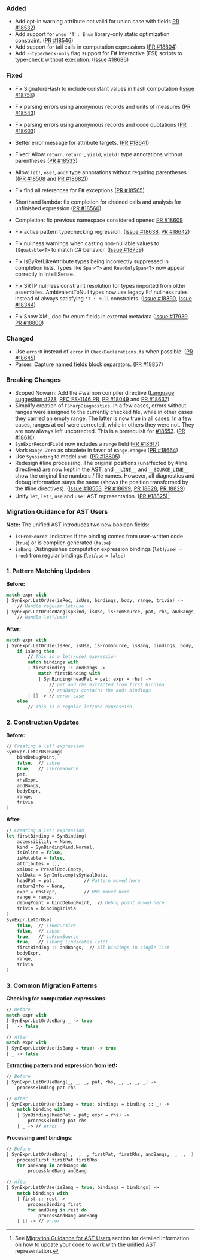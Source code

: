 ### Added
* Add opt-in warning attribute not valid for union case with fields [PR #18532](https://github.com/dotnet/fsharp/pull/18532))
* Add support for `when 'T : Enum` library-only static optimization constraint. ([PR #18546](https://github.com/dotnet/fsharp/pull/18546))
* Add support for tail calls in computation expressions ([PR #18804](https://github.com/dotnet/fsharp/pull/18804))
* Add `--typecheck-only` flag support for F# Interactive (FSI) scripts to type-check without execution. ([Issue #18686](https://github.com/dotnet/fsharp/issues/18686))

### Fixed

* Fix SignatureHash to include constant values in hash computation ([Issue #18758](https://github.com/dotnet/fsharp/issues/18758))
* Fix parsing errors using anonymous records and units of measures ([PR #18543](https://github.com/dotnet/fsharp/pull/18543))
* Fix parsing errors using anonymous records and code quotations ([PR #18603](https://github.com/dotnet/fsharp/pull/18603))
* Better error message for attribute targets. ([PR #18641](https://github.com/dotnet/fsharp/pull/18641))
* Fixed: Allow `return`, `return!`, `yield`, `yield!` type annotations without parentheses ([PR #18533](https://github.com/dotnet/fsharp/pull/18533))
* Allow `let!`, `use!`, `and!` type annotations without requiring parentheses (([PR #18508](https://github.com/dotnet/fsharp/pull/18508) and [PR #18682](https://github.com/dotnet/fsharp/pull/18682)))
* Fix find all references for F# exceptions ([PR #18565](https://github.com/dotnet/fsharp/pull/18565))
* Shorthand lambda: fix completion for chained calls and analysis for unfinished expression ([PR #18560](https://github.com/dotnet/fsharp/pull/18560))
* Completion: fix previous namespace considered opened [PR #18609](https://github.com/dotnet/fsharp/pull/18609)
* Fix active pattern typechecking regression. ([Issue #18638](https://github.com/dotnet/fsharp/issues/18638), [PR #18642](https://github.com/dotnet/fsharp/pull/18642))
* Fix nullness warnings when casting non-nullable values to `IEquatable<T>` to match C# behavior. ([Issue #18759](https://github.com/dotnet/fsharp/issues/18759))
* Fix IsByRefLikeAttribute types being incorrectly suppressed in completion lists. Types like `Span<T>` and `ReadOnlySpan<T>` now appear correctly in IntelliSense.

* Fix SRTP nullness constraint resolution for types imported from older assemblies. AmbivalentToNull types now use legacy F# nullness rules instead of always satisfying `'T : null` constraints. ([Issue #18390](https://github.com/dotnet/fsharp/issues/18390), [Issue #18344](https://github.com/dotnet/fsharp/issues/18344))
* Fix Show XML doc for enum fields in external metadata ([Issue #17939](https://github.com/dotnet/fsharp/issues/17939#issuecomment-3137410105), [PR #18800](https://github.com/dotnet/fsharp/pull/18800))

### Changed
* Use `errorR` instead of `error` in `CheckDeclarations.fs` when possible. ([PR #18645](https://github.com/dotnet/fsharp/pull/18645))
* Parser: Capture named fields block separators. ([PR #18857](https://github.com/dotnet/fsharp/pull/18857))

### Breaking Changes

* Scoped Nowarn: Add the #warnon compiler directive ([Language suggestion #278](https://github.com/fsharp/fslang-suggestions/issues/278), [RFC FS-1146 PR](https://github.com/fsharp/fslang-design/pull/782), [PR #18049](https://github.com/dotnet/fsharp/pull/18049) and [PR #18637](https://github.com/dotnet/fsharp/pull/18637))
* Simplify creation of `FSharpDiagnostics`. In a few cases, errors without ranges were assigned to the currently checked file, while in other cases they carried an empty range. The latter is now true in all cases. In a few cases, ranges at eof were corrected, while in others they were not. They are now always left uncorrected. This is a prerequisit for [#18553](https://github.com/dotnet/fsharp/issues/18553). ([PR #18610](https://github.com/dotnet/fsharp/pull/18610)).
* `SynExprRecordField` now includes a `range` field ([PR #18617](https://github.com/dotnet/fsharp/pull/18617))
* Mark `Range.Zero` as obsolete in favor of `Range.range0` ([PR #18664](https://github.com/dotnet/fsharp/pull/18664))
* Use `Synbinding` to model `and!` ([PR #18805](https://github.com/dotnet/fsharp/pull/18805))
* Redesign #line processing. The original positions (unaffected by #line directives) are now kept in the AST, and `__LINE__` and `__SOURCE_LINE__` show the original line numbers / file names. However, all diagnostics and debug information stays the same (shows the position transformed by the #line directives). ([Issue #18553](https://github.com/dotnet/fsharp/issues/18553), [PR #18699](https://github.com/dotnet/fsharp/pull/18699), [PR 18828](https://github.com/dotnet/fsharp/pull/18828), [PR 18829](https://github.com/dotnet/fsharp/pull/18829))
* Unify `let`, `let!`, `use` and `use!` AST representation. ([PR #18825](https://github.com/dotnet/fsharp/pull/18825))[^1]

### Migration Guidance for AST Users

**Note:** The unified AST introduces two new boolean fields:
- `isFromSource`: Indicates if the binding comes from user-written code (`true`) or is compiler-generated (`false`)
- `isBang`: Distinguishes computation expression bindings (`let!`/`use!` = `true`) from regular bindings (`let`/`use` = `false`)

### 1. Pattern Matching Updates

**Before:**
```fsharp
match expr with
| SynExpr.LetOrUse(isRec, isUse, bindings, body, range, trivia) ->
    // Handle regular let/use
| SynExpr.LetOrUseBang(spBind, isUse, isFromSource, pat, rhs, andBangs, body, range, trivia) ->
    // Handle let!/use!
```

**After:**
```fsharp
match expr with
| SynExpr.LetOrUse(isRec, isUse, isFromSource, isBang, bindings, body, range, trivia) ->
    if isBang then
        // This is a let!/use! expression
        match bindings with
        | firstBinding :: andBangs ->
            match firstBinding with
            | SynBinding(headPat = pat; expr = rhs) ->
                // pat and rhs extracted from first binding
                // andBangs contains the and! bindings
        | [] -> // error case
    else
        // This is a regular let/use expression
```

### 2. Construction Updates

**Before:**
```fsharp
// Creating a let! expression
SynExpr.LetOrUseBang(
    bindDebugPoint,
    false,  // isUse
    true,   // isFromSource
    pat,
    rhsExpr,
    andBangs,
    bodyExpr,
    range,
    trivia
)
```

**After:**
```fsharp
// Creating a let! expression
let firstBinding = SynBinding(
    accessibility = None,
    kind = SynBindingKind.Normal,
    isInline = false,
    isMutable = false,
    attributes = [],
    xmlDoc = PreXmlDoc.Empty,
    valData = SynInfo.emptySynValData,
    headPat = pat,           // Pattern moved here
    returnInfo = None,
    expr = rhsExpr,          // RHS moved here
    range = range,
    debugPoint = bindDebugPoint,  // Debug point moved here
    trivia = bindingTrivia
)
SynExpr.LetOrUse(
    false,  // isRecursive
    false,  // isUse
    true,   // isFromSource
    true,   // isBang (indicates let!)
    firstBinding :: andBangs,  // All bindings in single list
    bodyExpr,
    range,
    trivia
)
```

### 3. Common Migration Patterns

**Checking for computation expressions:**
```fsharp
// Before
match expr with
| SynExpr.LetOrUseBang _ -> true
| _ -> false

// After
match expr with
| SynExpr.LetOrUse(isBang = true) -> true
| _ -> false
```

**Extracting pattern and expression from let!:**
```fsharp
// Before
| SynExpr.LetOrUseBang(_, _, _, pat, rhs, _, _, _, _) ->
    processBinding pat rhs

// After
| SynExpr.LetOrUse(isBang = true; bindings = binding :: _) ->
    match binding with
    | SynBinding(headPat = pat; expr = rhs) ->
        processBinding pat rhs
    | _ -> // error
```

**Processing and! bindings:**
```fsharp
// Before
| SynExpr.LetOrUseBang(_, _, _, firstPat, firstRhs, andBangs, _, _, _) ->
    processFirst firstPat firstRhs
    for andBang in andBangs do
        processAndBang andBang

// After
| SynExpr.LetOrUse(isBang = true; bindings = bindings) ->
    match bindings with
    | first :: rest ->
        processBinding first
        for andBang in rest do
            processAndBang andBang
    | [] -> // error
```

[^1]: See [Migration Guidance for AST Users](#migration-guidance-for-ast-users) section for detailed information on how to update your code to work with the unified AST representation.